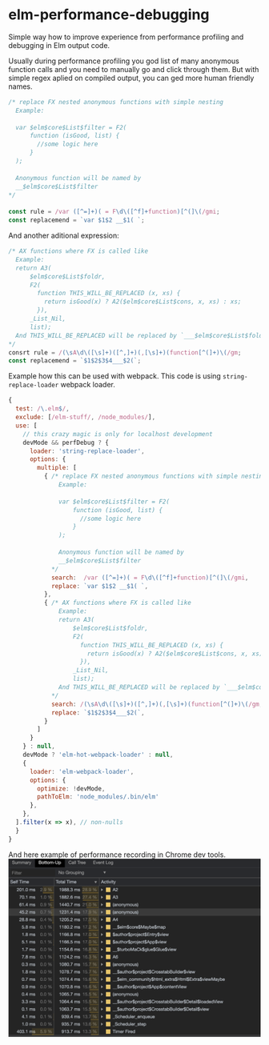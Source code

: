 # elm-performance-debugging
Simple way how to improve experience from performance profiling and debugging in Elm output code.

Usually during performance profiling you god list of many anonymous function calls and you need to manually go and click through them. 
But with simple regex aplied on compiled output, you can ged more human friendly names.

```JavaScript
/* replace FX nested anonymous functions with simple nesting
  Example:

  var $elm$core$List$filter = F2(
      function (isGood, list) {
        //some logic here
      }
  );

  Anonymous function will be named by
  __$elm$core$List$filter
*/

const rule = /var ([^=]+)( = F\d\([^f]+function)[^(]\(/gmi;
const replacemend = `var $1$2 __$1( `;
```

And another aditional expression:
```JavaScript
/* AX functions where FX is called like
  Example:
  return A3(
      $elm$core$List$foldr,
      F2(
        function THIS_WILL_BE_REPLACED (x, xs) {
          return isGood(x) ? A2($elm$core$List$cons, x, xs) : xs;
        }),
      _List_Nil,
      list);
  And THIS_WILL_BE_REPLACED will be replaced by `___$elm$core$List$foldr`
*/
consrt rule = /(\sA\d\([\s]+)([^,]+)(,[\s]+)(function[^(]+)\(/gm;
const replacemend = `$1$2$3$4___$2(`;
```

Example how this can be used with webpack. This code is using `string-replace-loader` webpack loader. 

```JavaScript
{
  test: /\.elm$/,
  exclude: [/elm-stuff/, /node_modules/],
  use: [
    // this crazy magic is only for localhost development
    devMode && perfDebug ? {
      loader: 'string-replace-loader',
      options: {
        multiple: [
          { /* replace FX nested anonymous functions with simple nesting
              Example:

              var $elm$core$List$filter = F2(
                  function (isGood, list) {
                    //some logic here
                  }
              );

              Anonymous function will be named by
              __$elm$core$List$filter
            */
            search:  /var ([^=]+)( = F\d\([^f]+function)[^(]\(/gmi,
            replace: `var $1$2 __$1( `,
          },
          { /* AX functions where FX is called like
              Example:
              return A3(
                  $elm$core$List$foldr,
                  F2(
                    function THIS_WILL_BE_REPLACED (x, xs) {
                      return isGood(x) ? A2($elm$core$List$cons, x, xs) : xs;
                    }),
                  _List_Nil,
                  list);
              And THIS_WILL_BE_REPLACED will be replaced by `___$elm$core$List$foldr`
            */
            search: /(\sA\d\([\s]+)([^,]+)(,[\s]+)(function[^(]+)\(/gm,
            replace: `$1$2$3$4___$2(`,
          }
        ]
      }
    } : null,
    devMode ? 'elm-hot-webpack-loader' : null,
    {
      loader: 'elm-webpack-loader',
      options: {
        optimize: !devMode,
        pathToElm: 'node_modules/.bin/elm'
      },
    },
  ].filter(x => x), // non-nulls
  }
}
```

And here example of performance recording in Chrome dev tools. 
![Performance recording example](/usage-example.png)
